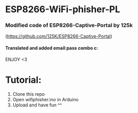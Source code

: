 # ESP8266-WiFi-phisher-PL
### Modified code of ESP8266-Captive-Portal by 125k
(https://github.com/125K/ESP8266-Captive-Portal)

#### Translated and added email:pass combo c:
ENJOY <3

# Tutorial:
1. Clone this repo
2. Open wifiphisher.ino in Arduino
3. Upload and have fun ^^
